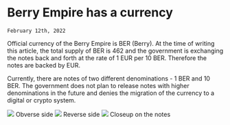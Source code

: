 # Berry Empire has a currency
`February 12th, 2022`

Official currency of the Berry Empire is BER (Berry).
At the time of writing this article, the total supply of BER is 462 and the government is exchanging the notes back and forth at the rate of 1 EUR per 10 BER.
Therefore the notes are backed by EUR.

Currently, there are notes of two different denominations - 1 BER and 10 BER.
The government does not plan to release notes with higher denominations in the future and denies the migration of the currency to a digital or crypto system.

<img src="https://berryempire.cupertinoalliance.ca/images/berrynotes_front.jpg" />
Obverse side
<img src="https://berryempire.cupertinoalliance.ca/images/berrynotes_back.jpg" />
Reverse side
<img src="https://berryempire.cupertinoalliance.ca/images/berrynotes_closeup.jpg" />
Closeup on the notes
